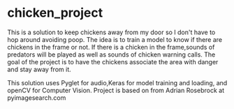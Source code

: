 # chicken_project
This is a solution to keep chickens away from my door so I don't have to hop around avoiding poop.
The idea is to train a model to know if there are chickens in the frame or not.
If there is a chicken in the frame,sounds of predators will be played as well as sounds of chicken warning calls.
The goal of the project is to have the chickens associate the area with danger and stay away from it.

This solution uses Pyglet for audio,Keras for model training and loading, and openCV for Computer Vision.
Project is based on from  Adrian Rosebrock at  pyimagesearch.com
